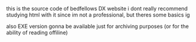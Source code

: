 this is the source code of bedfellows DX website
i dont really recommend studying html with it since im not a professional, but theres some basics ig

also EXE version gonna be available just for archiving purposes (or for the ability of reading offiline)
